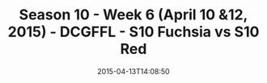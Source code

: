 ---
title: Season 10 - Week 6 (April 10 &12, 2015) - DCGFFL - S10 Fuchsia vs S10 Red
teams-score:
- team: _teams/s10-fuchsia.md
  score:
- team: _teams/s10-red.md
  score: 7
mvp: Ken G. (Fuchsia), Scott K. (Red)
game-ball: N/A
sportsperson: ''
season: 10
week: 6
date: '2015-04-13T14:08:50'
pageid: season-10-week-six-4425-vs-4438
---